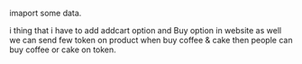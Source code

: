 imaport some data.

i thing that i have to add addcart option and Buy option in website as well we can send few token on product when buy coffee & cake then people can buy coffee or cake on token.